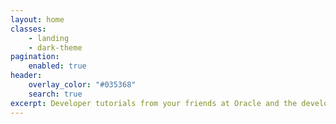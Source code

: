 ```yaml
---
layout: home
classes:
    - landing
    - dark-theme
pagination:
    enabled: true
header:
    overlay_color: "#035368"
    search: true
excerpt: Developer tutorials from your friends at Oracle and the developer community.
---
```



